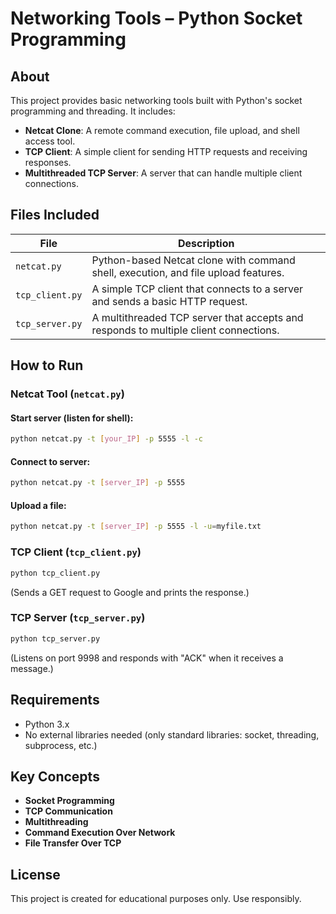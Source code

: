 
# Networking Tools – Python Socket Programming

## About

This project provides basic networking tools built with Python's socket programming and threading. It includes:

- **Netcat Clone**: A remote command execution, file upload, and shell access tool.
- **TCP Client**: A simple client for sending HTTP requests and receiving responses.
- **Multithreaded TCP Server**: A server that can handle multiple client connections.

## Files Included

| File           | Description                                                                 |
|----------------|-----------------------------------------------------------------------------|
| `netcat.py`    | Python-based Netcat clone with command shell, execution, and file upload features. |
| `tcp_client.py`| A simple TCP client that connects to a server and sends a basic HTTP request. |
| `tcp_server.py`| A multithreaded TCP server that accepts and responds to multiple client connections. |

## How to Run

### Netcat Tool (`netcat.py`)

#### Start server (listen for shell):

```bash
python netcat.py -t [your_IP] -p 5555 -l -c
```

#### Connect to server:

```bash
python netcat.py -t [server_IP] -p 5555
```

#### Upload a file:

```bash
python netcat.py -t [server_IP] -p 5555 -l -u=myfile.txt
```

### TCP Client (`tcp_client.py`)

```bash
python tcp_client.py
```
(Sends a GET request to Google and prints the response.)

### TCP Server (`tcp_server.py`)

```bash
python tcp_server.py
```
(Listens on port 9998 and responds with "ACK" when it receives a message.)

## Requirements

- Python 3.x
- No external libraries needed (only standard libraries: socket, threading, subprocess, etc.)

## Key Concepts

- **Socket Programming**
- **TCP Communication**
- **Multithreading**
- **Command Execution Over Network**
- **File Transfer Over TCP**

## License

This project is created for educational purposes only. Use responsibly.
